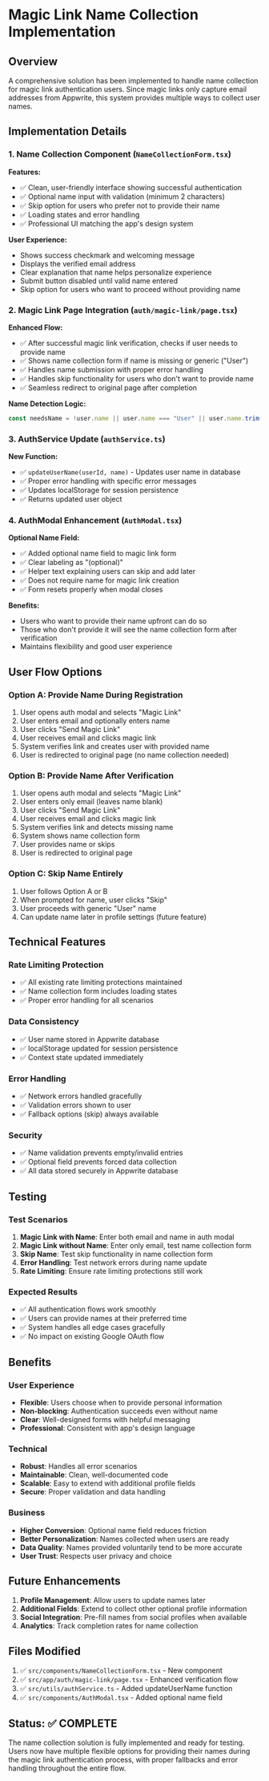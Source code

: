 # Magic Link Name Collection Implementation

## Overview

A comprehensive solution has been implemented to handle name collection for magic link authentication users. Since magic links only capture email addresses from Appwrite, this system provides multiple ways to collect user names.

## Implementation Details

### 1. Name Collection Component (`NameCollectionForm.tsx`)

**Features:**

- ✅ Clean, user-friendly interface showing successful authentication
- ✅ Optional name input with validation (minimum 2 characters)
- ✅ Skip option for users who prefer not to provide their name
- ✅ Loading states and error handling
- ✅ Professional UI matching the app's design system

**User Experience:**

- Shows success checkmark and welcoming message
- Displays the verified email address
- Clear explanation that name helps personalize experience
- Submit button disabled until valid name entered
- Skip option for users who want to proceed without providing name

### 2. Magic Link Page Integration (`auth/magic-link/page.tsx`)

**Enhanced Flow:**

- ✅ After successful magic link verification, checks if user needs to provide name
- ✅ Shows name collection form if name is missing or generic ("User")
- ✅ Handles name submission with proper error handling
- ✅ Handles skip functionality for users who don't want to provide name
- ✅ Seamless redirect to original page after completion

**Name Detection Logic:**

```typescript
const needsName = !user.name || user.name === "User" || user.name.trim() === "";
```

### 3. AuthService Update (`authService.ts`)

**New Function:**

- ✅ `updateUserName(userId, name)` - Updates user name in database
- ✅ Proper error handling with specific error messages
- ✅ Updates localStorage for session persistence
- ✅ Returns updated user object

### 4. AuthModal Enhancement (`AuthModal.tsx`)

**Optional Name Field:**

- ✅ Added optional name field to magic link form
- ✅ Clear labeling as "(optional)"
- ✅ Helper text explaining users can skip and add later
- ✅ Does not require name for magic link creation
- ✅ Form resets properly when modal closes

**Benefits:**

- Users who want to provide their name upfront can do so
- Those who don't provide it will see the name collection form after verification
- Maintains flexibility and good user experience

## User Flow Options

### Option A: Provide Name During Registration

1. User opens auth modal and selects "Magic Link"
2. User enters email and optionally enters name
3. User clicks "Send Magic Link"
4. User receives email and clicks magic link
5. System verifies link and creates user with provided name
6. User is redirected to original page (no name collection needed)

### Option B: Provide Name After Verification

1. User opens auth modal and selects "Magic Link"
2. User enters only email (leaves name blank)
3. User clicks "Send Magic Link"
4. User receives email and clicks magic link
5. System verifies link and detects missing name
6. System shows name collection form
7. User provides name or skips
8. User is redirected to original page

### Option C: Skip Name Entirely

1. User follows Option A or B
2. When prompted for name, user clicks "Skip"
3. User proceeds with generic "User" name
4. Can update name later in profile settings (future feature)

## Technical Features

### Rate Limiting Protection

- ✅ All existing rate limiting protections maintained
- ✅ Name collection form includes loading states
- ✅ Proper error handling for all scenarios

### Data Consistency

- ✅ User name stored in Appwrite database
- ✅ localStorage updated for session persistence
- ✅ Context state updated immediately

### Error Handling

- ✅ Network errors handled gracefully
- ✅ Validation errors shown to user
- ✅ Fallback options (skip) always available

### Security

- ✅ Name validation prevents empty/invalid entries
- ✅ Optional field prevents forced data collection
- ✅ All data stored securely in Appwrite database

## Testing

### Test Scenarios

1. **Magic Link with Name**: Enter both email and name in auth modal
2. **Magic Link without Name**: Enter only email, test name collection form
3. **Skip Name**: Test skip functionality in name collection form
4. **Error Handling**: Test network errors during name update
5. **Rate Limiting**: Ensure rate limiting protections still work

### Expected Results

- ✅ All authentication flows work smoothly
- ✅ Users can provide names at their preferred time
- ✅ System handles all edge cases gracefully
- ✅ No impact on existing Google OAuth flow

## Benefits

### User Experience

- **Flexible**: Users choose when to provide personal information
- **Non-blocking**: Authentication succeeds even without name
- **Clear**: Well-designed forms with helpful messaging
- **Professional**: Consistent with app's design language

### Technical

- **Robust**: Handles all error scenarios
- **Maintainable**: Clean, well-documented code
- **Scalable**: Easy to extend with additional profile fields
- **Secure**: Proper validation and data handling

### Business

- **Higher Conversion**: Optional name field reduces friction
- **Better Personalization**: Names collected when users are ready
- **Data Quality**: Names provided voluntarily tend to be more accurate
- **User Trust**: Respects user privacy and choice

## Future Enhancements

1. **Profile Management**: Allow users to update names later
2. **Additional Fields**: Extend to collect other optional profile information
3. **Social Integration**: Pre-fill names from social profiles when available
4. **Analytics**: Track completion rates for name collection

## Files Modified

1. ✅ `src/components/NameCollectionForm.tsx` - New component
2. ✅ `src/app/auth/magic-link/page.tsx` - Enhanced verification flow
3. ✅ `src/utils/authService.ts` - Added updateUserName function
4. ✅ `src/components/AuthModal.tsx` - Added optional name field

## Status: ✅ COMPLETE

The name collection solution is fully implemented and ready for testing. Users now have multiple flexible options for providing their names during the magic link authentication process, with proper fallbacks and error handling throughout the entire flow.
